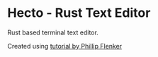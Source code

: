 # Hecto - Rust Text Editor  
  
Rust based terminal text editor.  
  
Created using [tutorial by Phillip Flenker](https://www.flenker.blog/hecto/)
